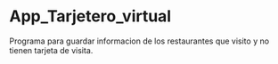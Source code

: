 # App_Tarjetero_virtual
Programa para guardar informacion de los restaurantes que visito y no tienen tarjeta de visita.
